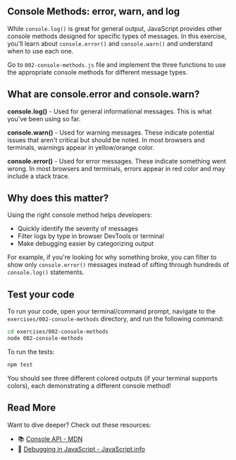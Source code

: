 ## Console Methods: error, warn, and log

While `console.log()` is great for general output, JavaScript provides other console methods designed for specific types of messages. In this exercise, you'll learn about `console.error()` and `console.warn()` and understand when to use each one.

Go to `002-console-methods.js` file and implement the three functions to use the appropriate console methods for different message types.

## What are console.error and console.warn?

**console.log()** - Used for general informational messages. This is what you've been using so far.

**console.warn()** - Used for warning messages. These indicate potential issues that aren't critical but should be noted. In most browsers and terminals, warnings appear in yellow/orange color.

**console.error()** - Used for error messages. These indicate something went wrong. In most browsers and terminals, errors appear in red color and may include a stack trace.

## Why does this matter?

Using the right console method helps developers:
- Quickly identify the severity of messages
- Filter logs by type in browser DevTools or terminal
- Make debugging easier by categorizing output

For example, if you're looking for why something broke, you can filter to show only `console.error()` messages instead of sifting through hundreds of `console.log()` statements.

## Test your code

To run your code, open your terminal/command prompt, navigate to the `exercises/002-console-methods` directory, and run the following command:

```bash
cd exercises/002-console-methods
node 002-console-methods
```

To run the tests:

```bash
npm test
```

You should see three different colored outputs (if your terminal supports colors), each demonstrating a different console method!

## Read More

Want to dive deeper? Check out these resources:

- 📚 [Console API - MDN](https://developer.mozilla.org/en-US/docs/Web/API/Console)
- 🎯 [Debugging in JavaScript - JavaScript.info](https://javascript.info/debugging-chrome)
